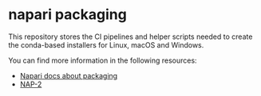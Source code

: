 # napari packaging

This repository stores the CI pipelines and helper scripts needed to create the conda-based installers for Linux, macOS and Windows.

You can find more information in the following resources:

* [Napari docs about packaging](https://napari.org/stable/developers/packaging.html)
* [NAP-2](https://napari.org/dev/naps/2-conda-based-packaging.html)
